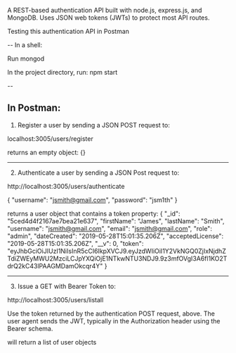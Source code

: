 A REST-based authentication API built with node.js, express.js, and MongoDB.
Uses JSON web tokens (JWTs) to protect most API routes.


Testing this authentication API in Postman

--
In a shell:

Run mongod

In the project directory, run:
npm start

--

In Postman:
--

1. Register a user by sending a JSON POST request to:

localhost:3005/users/register


returns an empty object: {}

------

2. Authenticate a user by sending a JSON Post request to:

http://localhost:3005/users/authenticate

{
	"username": "jsmith@gmail.com",
	"password": "jsm1th"
}

returns a user object that contains a token property:
{
    "_id": "5ced4d4f2167ae7bea21e637",
    "firstName": "James",
    "lastName": "Smith",
    "username": "jsmith@gmail.com",
    "email": "jsmith@gmail.com",
    "role": "admin",
    "dateCreated": "2019-05-28T15:01:35.206Z",
    "acceptedLicense": "2019-05-28T15:01:35.206Z",
    "__v": 0,
    "token": "eyJhbGciOiJIUzI1NiIsInR5cCI6IkpXVCJ9.eyJzdWIiOiI1Y2VkNGQ0ZjIxNjdhZTdiZWEyMWU2MzciLCJpYXQiOjE1NTkwNTU3NDJ9.9z3mfOVgI3A6fl1KO2TdrQ2kC43lPAAGMDamOkcqr4Y"
}

------

3. Issue a GET with Bearer Token to:

http://localhost:3005/users/listall

Use the token returned by the authentication POST request, above.
The user agent sends the JWT, typically in the Authorization header using the 
Bearer schema.

will return a list of user objects